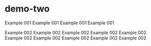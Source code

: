 # demo-two
Example 001
Example 001
Example 001
Example 001

Example 002
Example 002
Example 002
Example 002
Example 002
Example 002
Example 002
Example 002
Example 002
Example 002
